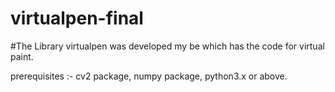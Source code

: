 # virtualpen-final

#The Library virtualpen was developed my be which has the code for virtual paint.

prerequisites :-
  cv2 package,
  numpy package,
  python3.x or above.
  


